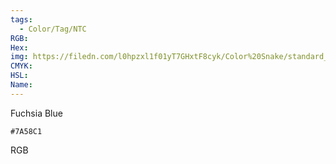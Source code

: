 ```yaml
---
tags:
  - Color/Tag/NTC
RGB:
Hex:
img: https://filedn.com/l0hpzxl1f01yT7GHxtF8cyk/Color%20Snake/standard_csv_to_svg/%23/7A58C1.svg
CMYK:
HSL:
Name:
---
```

Fuchsia Blue
```palette
#7A58C1
```
RGB
